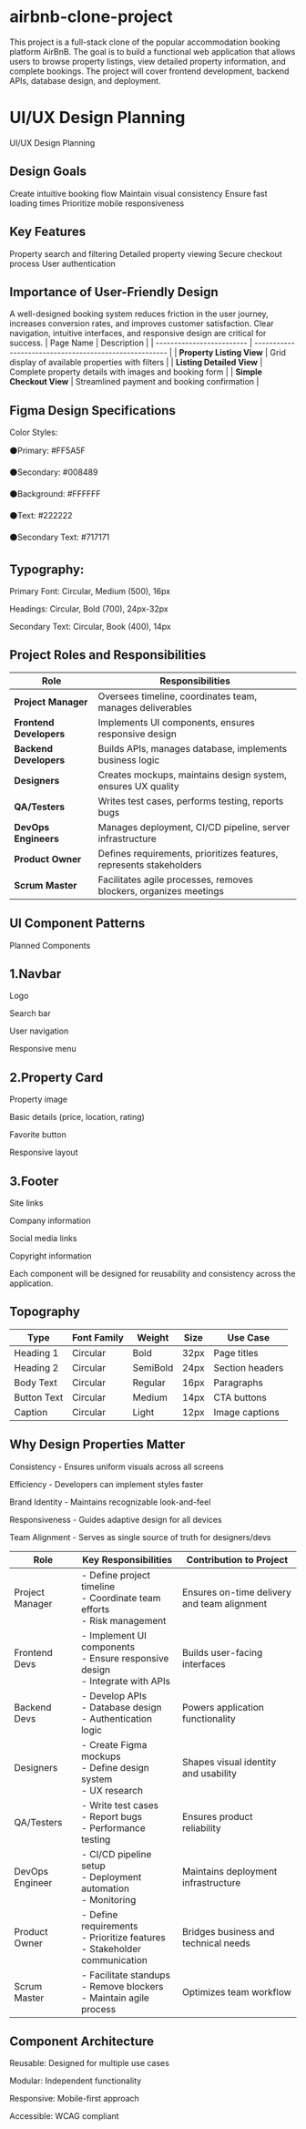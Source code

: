 # airbnb-clone-project
This project is a full-stack clone of the popular accommodation booking platform AirBnB.
The goal is to build a functional web application that allows users to browse property listings, view detailed property information, and complete bookings. The project will cover frontend development, backend APIs, database design, and deployment.


# UI/UX Design Planning

UI/UX Design Planning
## Design Goals
Create intuitive booking flow
Maintain visual consistency
Ensure fast loading times
Prioritize mobile responsiveness
## Key Features
Property search and filtering
Detailed property viewing
Secure checkout process
User authentication



## Importance of User-Friendly Design
A well-designed booking system reduces friction in the user journey, increases conversion rates, and improves customer satisfaction. Clear navigation, intuitive interfaces, and responsive design are critical for success.
| Page Name                 | Description                                            |
| ------------------------- | ------------------------------------------------------ |
| **Property Listing View** | Grid display of available properties with filters      |
| **Listing Detailed View** | Complete property details with images and booking form |
| **Simple Checkout View**  | Streamlined payment and booking confirmation           |


## Figma Design Specifications
Color Styles:

⚫Primary: #FF5A5F

⚫Secondary: #008489

⚫Background: #FFFFFF

⚫Text: #222222

⚫Secondary Text: #717171

## Typography:

Primary Font: Circular, Medium (500), 16px

Headings: Circular, Bold (700), 24px-32px

Secondary Text: Circular, Book (400), 14px

## Project Roles and Responsibilities

| Role                    | Responsibilities                                                    |
| ----------------------- | ------------------------------------------------------------------- |
| **Project Manager**     | Oversees timeline, coordinates team, manages deliverables           |
| **Frontend Developers** | Implements UI components, ensures responsive design                 |
| **Backend Developers**  | Builds APIs, manages database, implements business logic            |
| **Designers**           | Creates mockups, maintains design system, ensures UX quality        |
| **QA/Testers**          | Writes test cases, performs testing, reports bugs                   |
| **DevOps Engineers**    | Manages deployment, CI/CD pipeline, server infrastructure           |
| **Product Owner**       | Defines requirements, prioritizes features, represents stakeholders |
| **Scrum Master**        | Facilitates agile processes, removes blockers, organizes meetings   |

## UI Component Patterns
Planned Components

## 1.Navbar
Logo

Search bar

User navigation

Responsive menu

## 2.Property Card

Property image

Basic details (price, location, rating)

Favorite button

Responsive layout

## 3.Footer

Site links

Company information

Social media links

Copyright information

Each component will be designed for reusability and consistency across the application.


## Topography

| Type         | Font Family | Weight    | Size  | Use Case         |
|--------------|-------------|-----------|-------|------------------|
| Heading 1    | Circular    | Bold      | 32px  | Page titles      |
| Heading 2    | Circular    | SemiBold  | 24px  | Section headers  |
| Body Text    | Circular    | Regular   | 16px  | Paragraphs       |
| Button Text  | Circular    | Medium    | 14px  | CTA buttons      |
| Caption      | Circular    | Light     | 12px  | Image captions   |


## Why Design Properties Matter
Consistency - Ensures uniform visuals across all screens

Efficiency - Developers can implement styles faster

Brand Identity - Maintains recognizable look-and-feel

Responsiveness - Guides adaptive design for all devices

Team Alignment - Serves as single source of truth for designers/devs

| Role           | Key Responsibilities                       | Contribution to Project                  |
|----------------|--------------------------------------------|----------------------------------------                                      |
| Project Manager| - Define project timeline<br>- Coordinate team efforts<br>- Risk management | Ensures on-time delivery and team alignment |
| Frontend Devs  | - Implement UI components<br>- Ensure responsive design<br>- Integrate with APIs | Builds user-facing interfaces          |
| Backend Devs   | - Develop APIs<br>- Database design<br>- Authentication logic | Powers application functionality                          |
| Designers      | - Create Figma mockups<br>- Define design system<br>- UX research | Shapes visual identity and usability                  |
| QA/Testers     | - Write test cases<br>- Report bugs<br>- Performance testing | Ensures product reliability                                |
| DevOps Engineer| - CI/CD pipeline setup<br>- Deployment automation<br>- Monitoring | Maintains deployment infrastructure                   |
| Product Owner  | - Define requirements<br>- Prioritize features<br>- Stakeholder communication | Bridges business and technical needs      |
| Scrum Master   | - Facilitate standups<br>- Remove blockers<br>- Maintain agile process | Optimizes team workflow                          |
 
## Component Architecture
Reusable: Designed for multiple use cases

Modular: Independent functionality

Responsive: Mobile-first approach

Accessible: WCAG compliant
